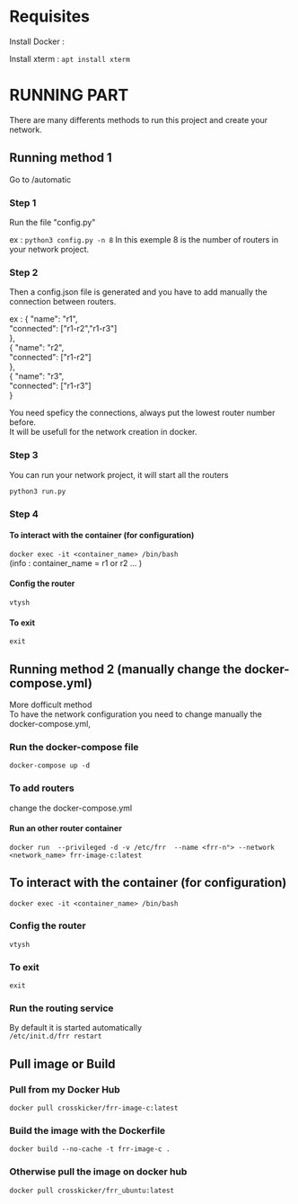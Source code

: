
# Requisites
Install Docker : 

Install xterm : 
``` apt install xterm ```  

# RUNNING PART
There are many differents methods to run this project and create your network.  

## Running method 1

Go to /automatic  

### Step 1  
Run the file "config.py"

ex : ``` python3 config.py -n 8 ``` 
In this exemple 8 is the number of routers in your network project.  

### Step 2  
Then a config.json file is generated and you have to add manually the connection between routers.  

ex : {
            "name": "r1",  
            "connected": ["r1-r2","r1-r3"]  
        },  
        {
            "name": "r2",  
            "connected": ["r1-r2"]  
        },  
        {
            "name": "r3",  
            "connected": ["r1-r3"]  
        }  

You need speficy the connections, always put the lowest router number before.  
It will be usefull for the network creation in docker.  

### Step 3  

You can run your network project, it will start all the routers  

```python3 run.py ``` 

### Step 4  

#### To interact with the container (for configuration)  
``` docker exec -it <container_name> /bin/bash ```   
(info : container_name = r1 or r2 ... )  
#### Config the router  
``` vtysh ```
#### To exit  
```exit ```

## Running method 2 (manually change the docker-compose.yml)
More dofficult method  
To have the network configuration you need to change manually the docker-compose.yml,  

### Run the docker-compose file

``` docker-compose up -d ```

### To add routers
change the docker-compose.yml

#### Run an other router container
``` docker run  --privileged -d -v /etc/frr  --name <frr-n°> --network <network_name> frr-image-c:latest ```


## To interact with the container (for configuration)
``` docker exec -it <container_name> /bin/bash ``` 
### Config the router
``` vtysh ```
### To exit 
```exit ```

### Run the routing service
By default it is started automatically  
``` /etc/init.d/frr restart ``` 




## Pull image or Build
### Pull from my Docker Hub
``` docker pull crosskicker/frr-image-c:latest ```

### Build the image with the Dockerfile
``` docker build --no-cache -t frr-image-c . ```


### Otherwise pull the image on docker hub
``` docker pull crosskicker/frr_ubuntu:latest ```
